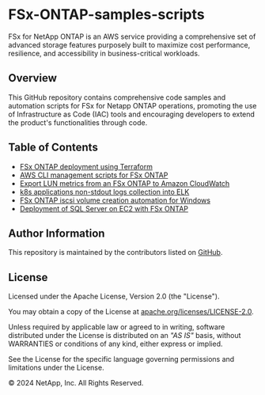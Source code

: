 # FSx-ONTAP-samples-scripts
FSx for NetApp ONTAP is an AWS service providing a comprehensive set of advanced storage features purposely built to maximize cost performance, resilience, and accessibility in business-critical workloads.

## Overview

This GitHub repository contains comprehensive code samples and automation scripts for FSx for Netapp ONTAP operations, promoting the use of Infrastructure as Code (IAC) tools and encouraging developers to extend the product's functionalities through code.

## Table of Contents
* [FSx ONTAP deployment using Terraform](/Terraform/deploy-fsx-ontap)
* [AWS CLI management scripts for FSx ONTAP](/fsx-ontap-aws-cli-scripts)
* [Export LUN metrics from an FSx ONTAP to Amazon CloudWatch](/Monitoring/LUN-monitoring)
* [k8s applications non-stdout logs collection into ELK](/Solutions/EKS-logs-to-ELK)
* [FSx ONTAP iscsi volume creation automation for Windows](/iscsi-vol-create&mount)
* [Deployment of SQL Server on EC2 with FSx ONTAP](/Terraform/deploy-fsx-ontap-sqlserver)


## Author Information

This repository is maintained by the contributors listed on [GitHub](https://github.com/NetApp/FSx-ONTAP-samples-scripts/graphs/contributors).

## License

Licensed under the Apache License, Version 2.0 (the "License").

You may obtain a copy of the License at [apache.org/licenses/LICENSE-2.0](http://www.apache.org/licenses/LICENSE-2.0).

Unless required by applicable law or agreed to in writing, software distributed under the License is distributed on an _"AS IS"_ basis, without WARRANTIES or conditions of any kind, either express or implied.

See the License for the specific language governing permissions and limitations under the License.

© 2024 NetApp, Inc. All Rights Reserved.
